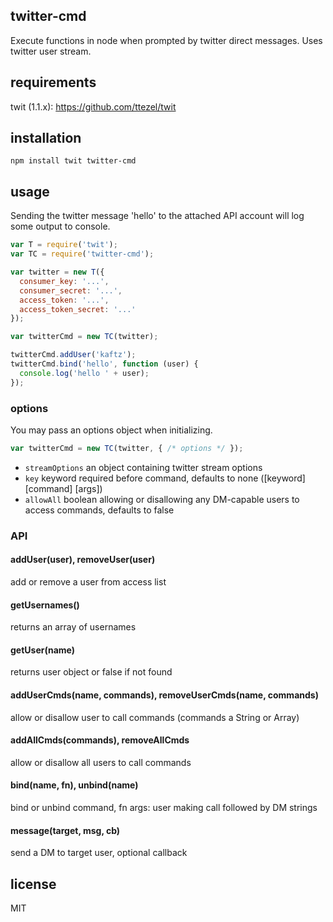 ## twitter-cmd

Execute functions in node when prompted by twitter direct messages. Uses twitter user stream.

## requirements

twit (1.1.x): https://github.com/ttezel/twit

## installation

```
npm install twit twitter-cmd
```

## usage

Sending the twitter message 'hello' to the attached API account will log some output to console. 

```javascript
var T = require('twit');
var TC = require('twitter-cmd');

var twitter = new T({
  consumer_key: '...',
  consumer_secret: '...',
  access_token: '...',
  access_token_secret: '...'
});

var twitterCmd = new TC(twitter);

twitterCmd.addUser('kaftz');
twitterCmd.bind('hello', function (user) {
  console.log('hello ' + user);
});
```

### options

You may pass an options object when initializing.

```javascript
var twitterCmd = new TC(twitter, { /* options */ });
```

- `streamOptions` an object containing twitter stream options
- `key` keyword required before command, defaults to none ([keyword] [command] [args])
- `allowAll` boolean allowing or disallowing any DM-capable users to access commands, defaults to false

### API

#### addUser(user), removeUser(user)
add or remove a user from access list

#### getUsernames()
returns an array of usernames

#### getUser(name)
returns user object or false if not found

#### addUserCmds(name, commands), removeUserCmds(name, commands)
allow or disallow user to call commands (commands a String or Array)

#### addAllCmds(commands), removeAllCmds
allow or disallow all users to call commands

#### bind(name, fn), unbind(name)
bind or unbind command, fn args: user making call followed by DM strings

#### message(target, msg, cb)
send a DM to target user, optional callback

## license

MIT
